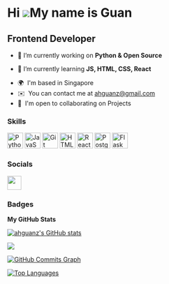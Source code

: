 Hi ![](https://user-images.githubusercontent.com/18350557/176309783-0785949b-9127-417c-8b55-ab5a4333674e.gif)My name is Guan
============================================================================================================================

Frontend Developer
------------------

- 🔭 I’m currently working on **Python & Open Source**

- 🌱 I’m currently learning **JS, HTML, CSS, React**

* 🌍  I'm based in Singapore
* ✉️  You can contact me at [ahguanz@gmail.com](mailto:ahguanz@gmail.com)
* 🤝  I'm open to collaborating on Projects

### Skills


<p align="left">
<a href="https://www.python.org/" target="_blank" rel="noreferrer"><img src="https://raw.githubusercontent.com/danielcranney/readme-generator/main/public/icons/skills/python-colored.svg" width="36" height="36" alt="Python" /></a>
<a href="https://developer.mozilla.org/en-US/docs/Web/JavaScript" target="_blank" rel="noreferrer"><img src="https://raw.githubusercontent.com/danielcranney/readme-generator/main/public/icons/skills/javascript-colored.svg" width="36" height="36" alt="JavaScript" /></a>
<a href="https://git-scm.com/" target="_blank" rel="noreferrer"><img src="https://raw.githubusercontent.com/danielcranney/readme-generator/main/public/icons/skills/git-colored.svg" width="36" height="36" alt="Git" /></a>
<a href="https://developer.mozilla.org/en-US/docs/Glossary/HTML5" target="_blank" rel="noreferrer"><img src="https://raw.githubusercontent.com/danielcranney/readme-generator/main/public/icons/skills/html5-colored.svg" width="36" height="36" alt="HTML5" /></a>
<a href="https://reactjs.org/" target="_blank" rel="noreferrer"><img src="https://raw.githubusercontent.com/danielcranney/readme-generator/main/public/icons/skills/react-colored.svg" width="36" height="36" alt="React" /></a>
<a href="https://www.postgresql.org/" target="_blank" rel="noreferrer"><img src="https://raw.githubusercontent.com/danielcranney/readme-generator/main/public/icons/skills/postgresql-colored.svg" width="36" height="36" alt="PostgreSQL" /></a>
<a href="https://flask.palletsprojects.com/en/2.0.x/" target="_blank" rel="noreferrer"><img src="https://raw.githubusercontent.com/danielcranney/readme-generator/main/public/icons/skills/flask-colored.svg" width="36" height="36" alt="Flask" /></a>
</p>


### Socials

<p align="left"> <a href="https://www.github.com/ahguanz" target="_blank" rel="noreferrer"><img src="https://raw.githubusercontent.com/danielcranney/readme-generator/main/public/icons/socials/github.svg" width="32" height="32" /></a></p>

### Badges

<b>My GitHub Stats</b>

<a href="http://www.github.com/ahguanz"><img src="https://github-readme-stats.vercel.app/api?username=ahguanz&show_icons=true&hide=&count_private=true&title_color=84cc16&text_color=ef4444&icon_color=facc15&bg_color=171717&hide_border=true&show_icons=true" alt="ahguanz's GitHub stats" /></a>

<a href="http://www.github.com/ahguanz"><img src="https://github-readme-streak-stats.herokuapp.com/?user=ahguanz&stroke=ef4444&background=171717&ring=84cc16&fire=84cc16&currStreakNum=ef4444&currStreakLabel=84cc16&sideNums=ef4444&sideLabels=ef4444&dates=ef4444&hide_border=true" /></a>

<a href="http://www.github.com/ahguanz"><img src="https://github-readme-activity-graph.cyclic.app/graph?username=ahguanz&bg_color=171717&color=ef4444&line=facc15&point=ef4444&area_color=171717&area=true&hide_border=true&custom_title=GitHub%20Commits%20Graph" alt="GitHub Commits Graph" /></a>

<a href="https://github.com/ahguanz" align="left"><img src="https://github-readme-stats.vercel.app/api/top-langs/?username=ahguanz&langs_count=10&title_color=84cc16&text_color=ef4444&icon_color=facc15&bg_color=171717&hide_border=true&locale=en&custom_title=Top%20%Languages" alt="Top Languages" /></a>